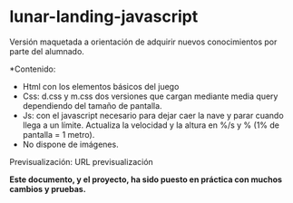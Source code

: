 # lunar-landing-javascript
Versión maquetada a orientación de adquirir nuevos conocimientos por parte del alumnado.

*Contenido:
* Html con los elementos básicos del juego
* Css: d.css y m.css dos versiones que cargan mediante media query dependiendo del tamaño de pantalla.
* Js: con el javascript necesario para dejar caer la nave y parar cuando llega a un límite. Actualiza la velocidad y la altura en %/s y % (1% de pantalla = 1 metro).
* No dispone de imágenes.

Previsualización: URL previsualización


**Este documento, y el proyecto, ha sido puesto en práctica con muchos cambios y pruebas.**
